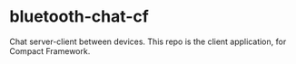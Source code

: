 # bluetooth-chat-cf

Chat server-client between devices. This repo is the client application, for Compact Framework.


